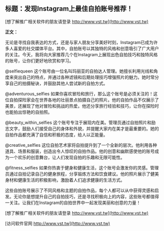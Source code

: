 ## **标题：发现Instagram上最佳自拍账号推荐！**

[想了解推广相关软件的朋友请登录 http://www.vst.tw](http://www.vst.tw)

**正文：**

无论是寻找自我表达的方式，还是与家人朋友分享美好时刻，Instagram已成为许多人喜爱的社交媒体平台。其中，自拍账号以其独特的风格和创意吸引了广大用户的关注。今天，我将向大家推荐几个在Instagram上展现出色自拍技巧和独特风格的账号，让你们更好地欣赏和学习。

@selfiequeen
这个账号由一位名叫玛丽亚的自拍达人管理。她擅长利用光线和角度来突出自己的特点，并通过各种滤镜和后期处理技巧增强照片的魅力。她时常分享自己的拍摄秘诀，并鼓励其他人尝试新的自拍方式。

@adventurous_selfies
如果你喜欢冒险和旅行，那么这个账号是必须关注的！这位自拍探险家会在世界各地的壮丽景点拍摄自己的照片。他的自拍作品不仅展示了美景，还展现了他对冒险和挑战的热爱。他还分享旅行经验和技巧，让你在探险时也能拍出惊艳的自拍照。

@beauty_within_selfies
这个账号专注于展现内在美。管理员通过自拍照片和励志文字，鼓励人们接受自己的身体和外貌，并提醒大家内在美才是最重要的。她的自拍作品都充满了自信和积极的态度，给人以正能量。

@creative_selfies
这位自拍艺术家将自拍提升到了一个全新的层次。他利用各种道具、场景和服装，创造出令人惊叹的自拍作品。他的创意和幽默感使他的账号成为一个欢乐的创意舞台，让人们发现自拍的乐趣和无限可能性。

@fitness_selfies
如果你热衷于健身和健康生活，这个账号会激发你的灵感。管理员通过自拍记录自己的健身旅程，分享锻炼方法和饮食建议。他的照片展示了健美身材和健康生活的积极影响，激励着人们追求健康的生活方式。

这些自拍账号展示了不同风格和主题的自拍作品，每个人都可以从中获得灵感和启发。无论你是想提升自己的自拍技巧，还是寻找积极向上的内容，这些账号都值得一关注。让我们在Instagram的自拍世界中一起发现美丽和创意的力量！

[想了解推广相关软件的朋友请登录 http://www.vst.tw](http://www.vst.tw)


[访问软件官网 http://www.vst.tw](http://www.vst.tw)
